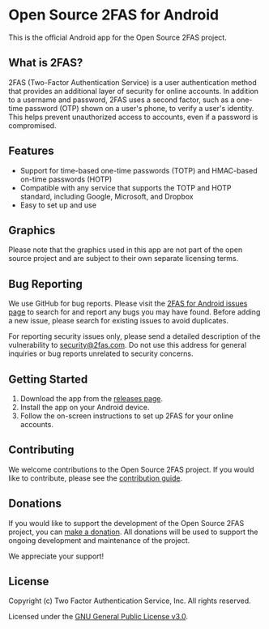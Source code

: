 # Open Source 2FAS for Android

This is the official Android app for the Open Source 2FAS project.

## What is 2FAS?

2FAS (Two-Factor Authentication Service) is a user authentication method that provides an additional layer of security for online accounts. In addition to a username and password, 2FAS uses a second factor, such as a one-time password (OTP) shown on a user's phone, to verify a user's identity. This helps prevent unauthorized access to accounts, even if a password is compromised.

## Features

- Support for time-based one-time passwords (TOTP) and HMAC-based on-time passwords (HOTP)
- Compatible with any service that supports the TOTP and HOTP standard, including Google, Microsoft, and Dropbox
- Easy to set up and use

## Graphics

Please note that the graphics used in this app are not part of the open source project and are subject to their own separate licensing terms.

## Bug Reporting

We use GitHub for bug reports. Please visit the [2FAS for Android issues page](https://github.com/twofas/2fas-android/issues) to search for and report any bugs you may have found. Before adding a new issue, please search for existing issues to avoid duplicates.

For reporting security issues only, please send a detailed description of the vulnerability to security@2fas.com. Do not use this address for general inquiries or bug reports unrelated to security concerns.

## Getting Started

1. Download the app from the [releases page](https://2fas.com).
2. Install the app on your Android device.
3. Follow the on-screen instructions to set up 2FAS for your online accounts.

## Contributing

We welcome contributions to the Open Source 2FAS project. If you would like to contribute, please see the [contribution guide](./CONTRIBUTING.md).

## Donations

If you would like to support the development of the Open Source 2FAS project, you can [make a donation](https://2fas.com/donate). All donations will be used to support the ongoing development and maintenance of the project.

We appreciate your support!

## License

Copyright (c) Two Factor Authentication Service, Inc. All rights reserved.

Licensed under the [GNU General Public License v3.0](https://www.gnu.org/licenses/gpl-3.0.en.html).
